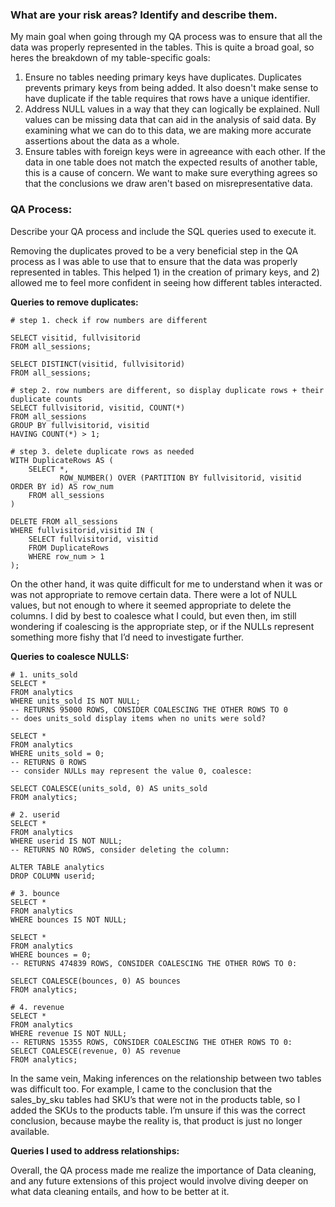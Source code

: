 ### What are your risk areas? Identify and describe them.

My main goal when going through my QA process was to ensure that all the data was properly represented in the tables. This is quite a broad goal, so heres the breakdown of my table-specific goals:

1. Ensure no tables needing primary keys have duplicates. Duplicates prevents primary keys from being added. It also doesn't make sense to have duplicate if the table requires that rows have a unique identifier.
2. Address NULL values in a way that they can logically be explained. Null values can be missing data that can aid in the analysis of said data. By examining what we can do to this data, we are making more accurate assertions about the data as a whole.
3. Ensure tables with foreign keys were in agreeance with each other. If the data in one table does not match the expected results of another table, this is a cause of concern. We want to make sure everything agrees so that the conclusions we draw aren't based on misrepresentative data.


### QA Process:
Describe your QA process and include the SQL queries used to execute it.

Removing the duplicates proved to be a very beneficial step in the QA process as I was able to use that to ensure that the data was properly represented in tables. This helped 1) in the creation of primary keys, and 2) allowed me to feel more confident in seeing how different tables interacted. 

**Queries to remove duplicates:**
```
# step 1. check if row numbers are different

SELECT visitid, fullvisitorid
FROM all_sessions;

SELECT DISTINCT(visitid, fullvisitorid) 
FROM all_sessions;

# step 2. row numbers are different, so display duplicate rows + their duplicate counts
SELECT fullvisitorid, visitid, COUNT(*)
FROM all_sessions
GROUP BY fullvisitorid, visitid
HAVING COUNT(*) > 1;

# step 3. delete duplicate rows as needed
WITH DuplicateRows AS (
    SELECT *,
           ROW_NUMBER() OVER (PARTITION BY fullvisitorid, visitid ORDER BY id) AS row_num
    FROM all_sessions
)

DELETE FROM all_sessions
WHERE fullvisitorid,visitid IN (
    SELECT fullvisitorid, visitid
    FROM DuplicateRows
    WHERE row_num > 1
);
```

On the other hand, it was quite difficult for me to understand when it was or was not appropriate to remove certain data. There were a lot of NULL values, but not enough to where it seemed appropriate to delete the columns. I did by best to coalesce what I could, but even then, im still wondering if coalescing is the appropriate step, or if the NULLs represent something more fishy that I’d need to investigate further.

**Queries to coalesce NULLS:**
```
# 1. units_sold
SELECT *
FROM analytics
WHERE units_sold IS NOT NULL;
-- RETURNS 95000 ROWS, CONSIDER COALESCING THE OTHER ROWS TO 0
-- does units_sold display items when no units were sold?

SELECT *
FROM analytics
WHERE units_sold = 0;
-- RETURNS 0 ROWS
-- consider NULLs may represent the value 0, coalesce:

SELECT COALESCE(units_sold, 0) AS units_sold
FROM analytics;

# 2. userid
SELECT *
FROM analytics
WHERE userid IS NOT NULL;
-- RETURNS NO ROWS, consider deleting the column:

ALTER TABLE analytics
DROP COLUMN userid;

# 3. bounce
SELECT *
FROM analytics
WHERE bounces IS NOT NULL;

SELECT *
FROM analytics
WHERE bounces = 0;
-- RETURNS 474839 ROWS, CONSIDER COALESCING THE OTHER ROWS TO 0:

SELECT COALESCE(bounces, 0) AS bounces
FROM analytics;

# 4. revenue
SELECT *
FROM analytics
WHERE revenue IS NOT NULL;
-- RETURNS 15355 ROWS, CONSIDER COALESCING THE OTHER ROWS TO 0:
SELECT COALESCE(revenue, 0) AS revenue
FROM analytics;
```

In the same vein, Making inferences on the relationship between two tables was difficult too. For example, I came to the conclusion that the sales_by_sku tables had SKU’s that were not in the products table, so I added the SKUs to the products table. I’m unsure if this was the correct conclusion, because maybe the reality is, that product is just no longer available. 

**Queries I used to address relationships:**

Overall, the QA process made me realize the importance of Data cleaning, and any future extensions of this project would involve diving deeper on what data cleaning entails, and how to be better at it. 

